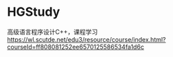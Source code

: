 # HGStudy
高级语言程序设计C++，课程学习
https://wl.scutde.net/edu3/resource/course/index.html?courseId=ff808081252ee6570125586534fa1d6c
